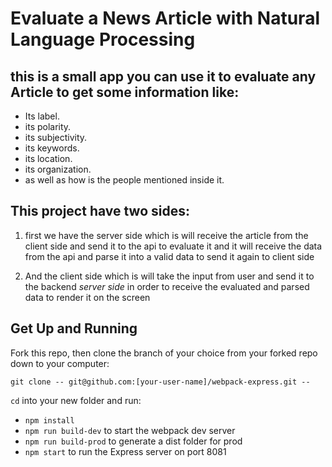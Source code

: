 # Evaluate a News Article with Natural Language Processing

## this is a small app you can use it to evaluate any Article to get some information like:
- Its label.
- its polarity.
- its subjectivity.
- its keywords.
- its location.
- its organization.
- as well as how is the people mentioned inside it.

## This project have two sides:
1. first we have the server side which is will receive the article from the client side and send it to the api to evaluate it and it will receive the data from the api and parse it into a valid data to send it again to client side

2. And the client side which is will take the input from user and send it to the backend _server side_ in order to receive the evaluated and parsed data to render it on the screen


## Get Up and Running

Fork this repo, then clone the branch of your choice from your forked repo down to your computer:

```
git clone -- git@github.com:[your-user-name]/webpack-express.git --
```

`cd` into your new folder and run:
- ```npm install```
- ```npm run build-dev``` to start the webpack dev server
- ```npm run build-prod``` to generate a dist folder for prod
- ```npm start``` to run the Express server on port 8081
